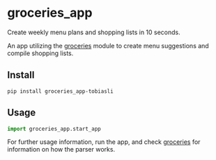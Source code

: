 ﻿# groceries_app
Create weekly menu plans and shopping lists in 10 seconds.

An app utilizing the [groceries](github.com/tobiasli/groceries) module
to create menu suggestions and compile shopping lists.

## Install
```
pip install groceries_app-tobiasli
```

## Usage
```python
import groceries_app.start_app
```

For further usage information, run the app, and check [groceries](github.com/tobiasli/groceries)
for information on how the parser works.

